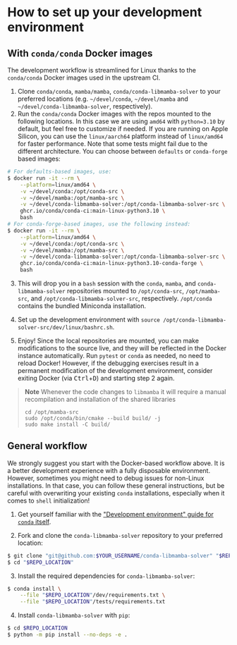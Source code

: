 # How to set up your development environment

## With `conda/conda` Docker images

The development workflow is streamlined for Linux thanks to the `conda/conda` Docker images used in the upstream CI.

1. Clone `conda/conda`, `mamba/mamba`, `conda/conda-libmamba-solver` to your preferred locations
   (e.g. `~/devel/conda`, `~/devel/mamba` and `~/devel/conda-libmamba-solver`, respectively).
2. Run the `conda/conda` Docker images with the repos mounted to the following locations.
   In this case we are using `amd64` with `python=3.10` by default, but feel free to customize if needed. If you are running on Apple Silicon, you can use the `linux/aarch64` platform instead of `linux/amd64` for faster performance. Note that some tests might fail due to the different architecture. You can choose between `defaults` or `conda-forge` based images:

```bash
# For defaults-based images, use:
$ docker run -it --rm \
    --platform=linux/amd64 \
    -v ~/devel/conda:/opt/conda-src \
    -v ~/devel/mamba:/opt/mamba-src \
    -v ~/devel/conda-libmamba-solver:/opt/conda-libmamba-solver-src \
    ghcr.io/conda/conda-ci:main-linux-python3.10 \
    bash
# For conda-forge-based images, use the following instead:
$ docker run -it --rm \
    --platform=linux/amd64 \
    -v ~/devel/conda:/opt/conda-src \
    -v ~/devel/mamba:/opt/mamba-src \
    -v ~/devel/conda-libmamba-solver:/opt/conda-libmamba-solver-src \
    ghcr.io/conda/conda-ci:main-linux-python3.10-conda-forge \
    bash
```

3. This will drop you in a `bash` session with the `conda`, `mamba`, and `conda-libmamba-solver` repositories
   mounted to `/opt/conda-src`, `/opt/mamba-src`, and `/opt/conda-libmamba-solver-src`, respectively.
   `/opt/conda` contains the bundled Miniconda installation.

4. Set up the development environment with `source /opt/conda-libmamba-solver-src/dev/linux/bashrc.sh`.

5. Enjoy! Since the local repositories are mounted, you can make modifications to the source live,
   and they will be reflected in the Docker instance automatically.
   Run `pytest` or `conda` as needed, no need to reload Docker!
   However, if the debugging exercises result in a permanent modification of the development environment,
   consider exiting Docker (via <kbd>Ctrl</kbd>+<kbd>D</kbd>) and starting step 2 again.

> **Note**
> Whenever the code changes to `libmamba` it will require a
> manual recompilation and installation of the shared libraries
> ```shell
> cd /opt/mamba-src
> sudo /opt/conda/bin/cmake --build build/ -j
> sudo make install -C build/
> ```

## General workflow

We strongly suggest you start with the Docker-based workflow above.
It is a better development experience with a fully disposable environment.
However, sometimes you might need to debug issues for non-Linux installations.
In that case, you can follow these general instructions,
but be careful with overwriting your existing `conda` installations,
especially when it comes to `shell` initialization!

1. Get yourself familiar with the ["Development environment" guide for `conda` itself][conda_dev].

2. Fork and clone the `conda-libmamba-solver` repository to your preferred location:

```bash
$ git clone "git@github.com:$YOUR_USERNAME/conda-libmamba-solver" "$REPO_LOCATION"
$ cd "$REPO_LOCATION"
```

3. Install the required dependencies for `conda-libmamba-solver`:

```bash
$ conda install \
    --file "$REPO_LOCATION"/dev/requirements.txt \
    --file "$REPO_LOCATION"/tests/requirements.txt
```

4. Install `conda-libmamba-solver` with `pip`:

```bash
$ cd $REPO_LOCATION
$ python -m pip install --no-deps -e .
```

<!-- LINKS -->

[conda_dev]: https://docs.conda.io/projects/conda/en/latest/dev-guide/development-environment.html
